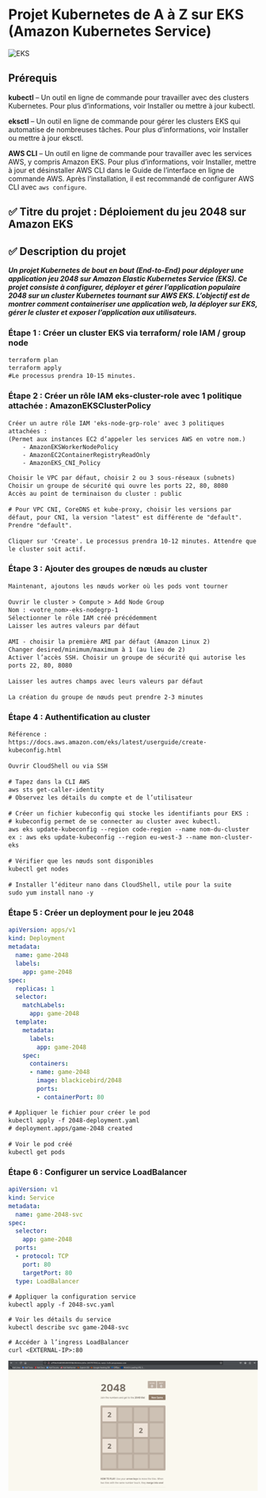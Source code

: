 # Projet Kubernetes de A à Z sur EKS (Amazon Kubernetes Service)

![EKS](https://imgur.com/WQJN3qi.png)

## **Prérequis**

**kubectl** – Un outil en ligne de commande pour travailler avec des clusters Kubernetes. Pour plus d’informations, voir Installer ou mettre à jour kubectl.

**eksctl** – Un outil en ligne de commande pour gérer les clusters EKS qui automatise de nombreuses tâches. Pour plus d’informations, voir Installer ou mettre à jour eksctl.

**AWS CLI** – Un outil en ligne de commande pour travailler avec les services AWS, y compris Amazon EKS. Pour plus d’informations, voir Installer, mettre à jour et désinstaller AWS CLI dans le Guide de l’interface en ligne de commande AWS. Après l’installation, il est recommandé de configurer AWS CLI avec `aws configure`.

## ✅ Titre du projet : Déploiement du jeu 2048 sur Amazon EKS

## ✅ Description du projet

***Un projet Kubernetes de bout en bout (End-to-End) pour déployer une application jeu 2048 sur Amazon Elastic Kubernetes Service (EKS). Ce projet consiste à configurer, déployer et gérer l’application populaire 2048 sur un cluster Kubernetes tournant sur AWS EKS. L’objectif est de montrer comment containeriser une application web, la déployer sur EKS, gérer le cluster et exposer l’application aux utilisateurs.***


### Étape 1 : Créer un cluster EKS via terraform/ role IAM / group node


```hcl
terraform plan
terraform apply
#Le processus prendra 10-15 minutes.
```
### Étape 2 : Créer un rôle IAM **eks-cluster-role** avec 1 politique attachée : AmazonEKSClusterPolicy

```
Créer un autre rôle IAM 'eks-node-grp-role' avec 3 politiques attachées : 
(Permet aux instances EC2 d’appeler les services AWS en votre nom.)
    - AmazonEKSWorkerNodePolicy
    - AmazonEC2ContainerRegistryReadOnly
    - AmazonEKS_CNI_Policy
```

```
Choisir le VPC par défaut, choisir 2 ou 3 sous-réseaux (subnets)
Choisir un groupe de sécurité qui ouvre les ports 22, 80, 8080
Accès au point de terminaison du cluster : public

# Pour VPC CNI, CoreDNS et kube-proxy, choisir les versions par défaut, pour CNI, la version "latest" est différente de "default". Prendre "default".

Cliquer sur 'Create'. Le processus prendra 10-12 minutes. Attendre que le cluster soit actif.
```

### Étape 3 : Ajouter des groupes de nœuds au cluster


```
Maintenant, ajoutons les nœuds worker où les pods vont tourner

Ouvrir le cluster > Compute > Add Node Group
Nom : <votre_nom>-eks-nodegrp-1
Sélectionner le rôle IAM créé précédemment
Laisser les autres valeurs par défaut

AMI - choisir la première AMI par défaut (Amazon Linux 2)
Changer desired/minimum/maximum à 1 (au lieu de 2)
Activer l’accès SSH. Choisir un groupe de sécurité qui autorise les ports 22, 80, 8080

Laisser les autres champs avec leurs valeurs par défaut

La création du groupe de nœuds peut prendre 2-3 minutes
```

### Étape 4 : Authentification au cluster

```
Référence :
https://docs.aws.amazon.com/eks/latest/userguide/create-kubeconfig.html

Ouvrir CloudShell ou via SSH

# Tapez dans la CLI AWS
aws sts get-caller-identity
# Observez les détails du compte et de l’utilisateur

# Créer un fichier kubeconfig qui stocke les identifiants pour EKS :
# kubeconfig permet de se connecter au cluster avec kubectl.
aws eks update-kubeconfig --region code-region --name nom-du-cluster
ex : aws eks update-kubeconfig --region eu-west-3 --name mon-cluster-eks

# Vérifier que les nœuds sont disponibles
kubectl get nodes

# Installer l’éditeur nano dans CloudShell, utile pour la suite
sudo yum install nano -y
```

### Étape 5 : Créer un deployment pour le jeu 2048

```yaml
apiVersion: apps/v1
kind: Deployment
metadata:
  name: game-2048
  labels:
    app: game-2048
spec:
  replicas: 1
  selector:
    matchLabels:
      app: game-2048
  template:
    metadata:
      labels:
        app: game-2048
    spec:
      containers:
      - name: game-2048
        image: blackicebird/2048
        ports:
        - containerPort: 80
```

```
# Appliquer le fichier pour créer le pod
kubectl apply -f 2048-deployment.yaml
# deployment.apps/game-2048 created

# Voir le pod créé
kubectl get pods
```

### Étape 6 : Configurer un service LoadBalancer

```yaml
apiVersion: v1
kind: Service
metadata:
  name: game-2048-svc
spec:
  selector:
    app: game-2048
  ports:
  - protocol: TCP
    port: 80
    targetPort: 80
  type: LoadBalancer
```

```
# Appliquer la configuration service
kubectl apply -f 2048-svc.yaml
```

```
# Voir les détails du service
kubectl describe svc game-2048-svc
```


```
# Accéder à l’ingress LoadBalancer
curl <EXTERNAL-IP>:80
```

![Alt text](image.png)

